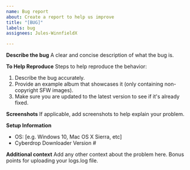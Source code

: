 ```yaml
---
name: Bug report
about: Create a report to help us improve
title: "[BUG]"
labels: bug
assignees: Jules-WinnfieldX

---
```


**Describe the bug**
A clear and concise description of what the bug is.

**To Help Reproduce**
Steps to help reproduce the behavior:
1. Describe the bug accurately.
2. Provide an example album that showcases it (only containing non-copyright SFW images).
3. Make sure you are updated to the latest version to see if it's already fixed.

**Screenshots**
If applicable, add screenshots to help explain your problem.

**Setup Information**
 - OS: [e.g. Windows 10, Mac OS X Sierra, etc]
 - Cyberdrop Downloader Version #

**Additional context**
Add any other context about the problem here. Bonus points for uploading your logs.log file.
